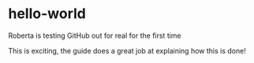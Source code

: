 # hello-world
Roberta is testing GitHub out for real for the first time

This is exciting, the guide does a great job at explaining how this is done!
